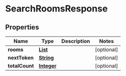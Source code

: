 

# SearchRoomsResponse


## Properties

| Name | Type | Description | Notes |
|------------ | ------------- | ------------- | -------------|
|**rooms** | [**List**](List.md) |  |  [optional] |
|**nextToken** | [**String**](String.md) |  |  [optional] |
|**totalCount** | [**Integer**](Integer.md) |  |  [optional] |




